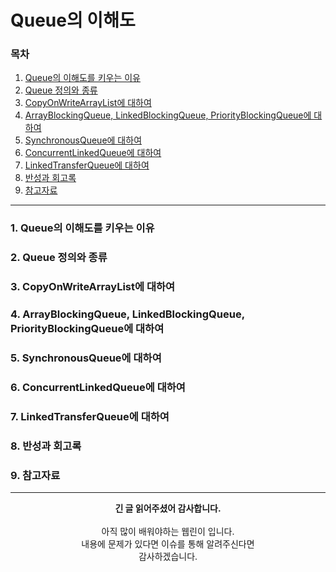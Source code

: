 # Queue의 이해도
### 목차
1. [Queue의 이해도를 키우는 이유]()
2. [Queue 정의와 종류]()
3. [CopyOnWriteArrayList에 대하여]()
4. [ArrayBlockingQueue, LinkedBlockingQueue, PriorityBlockingQueue에 대하여]()
5. [SynchronousQueue에 대하여]()
6. [ConcurrentLinkedQueue에 대하여]()
7. [LinkedTransferQueue에 대하여]()
8. [반성과 회고록]()
9. [참고자료]()

---
### 1. Queue의 이해도를 키우는 이유

### 2. Queue 정의와 종류

### 3. CopyOnWriteArrayList에 대하여

### 4. ArrayBlockingQueue, LinkedBlockingQueue, PriorityBlockingQueue에 대하여

### 5. SynchronousQueue에 대하여

### 6. ConcurrentLinkedQueue에 대하여

### 7. LinkedTransferQueue에 대하여

### 8. 반성과 회고록

### 9. 참고자료

---
<div align="center">
  <b>긴 글 읽어주셨어 감사합니다.</b><br/><br/>
  아직 많이 배워야하는 웹린이 입니다.<br/>
  내용에 문제가 있다면 이슈를 통해 알려주신다면 <br>
  감사하겠습니다.
</div>
